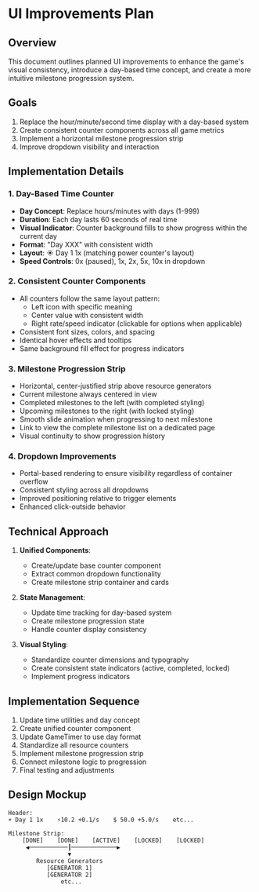 # UI Improvements Plan

## Overview

This document outlines planned UI improvements to enhance the game's visual consistency, introduce a day-based time concept, and create a more intuitive milestone progression system.

## Goals

1. Replace the hour/minute/second time display with a day-based system
2. Create consistent counter components across all game metrics
3. Implement a horizontal milestone progression strip
4. Improve dropdown visibility and interaction

## Implementation Details

### 1. Day-Based Time Counter

- **Day Concept**: Replace hours/minutes with days (1-999)
- **Duration**: Each day lasts 60 seconds of real time
- **Visual Indicator**: Counter background fills to show progress within the current day
- **Format**: "Day XXX" with consistent width
- **Layout**: ☀︎ Day 1 1x (matching power counter's layout)
- **Speed Controls**: 0x (paused), 1x, 2x, 5x, 10x in dropdown

### 2. Consistent Counter Components

- All counters follow the same layout pattern:
  - Left icon with specific meaning
  - Center value with consistent width
  - Right rate/speed indicator (clickable for options when applicable)
- Consistent font sizes, colors, and spacing
- Identical hover effects and tooltips
- Same background fill effect for progress indicators

### 3. Milestone Progression Strip

- Horizontal, center-justified strip above resource generators
- Current milestone always centered in view
- Completed milestones to the left (with completed styling)
- Upcoming milestones to the right (with locked styling)
- Smooth slide animation when progressing to next milestone
- Link to view the complete milestone list on a dedicated page
- Visual continuity to show progression history

### 4. Dropdown Improvements

- Portal-based rendering to ensure visibility regardless of container overflow
- Consistent styling across all dropdowns
- Improved positioning relative to trigger elements
- Enhanced click-outside behavior

## Technical Approach

1. **Unified Components**:
   - Create/update base counter component
   - Extract common dropdown functionality
   - Create milestone strip container and cards

2. **State Management**:
   - Update time tracking for day-based system
   - Create milestone progression state
   - Handle counter display consistency

3. **Visual Styling**:
   - Standardize counter dimensions and typography
   - Create consistent state indicators (active, completed, locked)
   - Implement progress indicators

## Implementation Sequence

1. Update time utilities and day concept
2. Create unified counter component
3. Update GameTimer to use day format
4. Standardize all resource counters
5. Implement milestone progression strip
6. Connect milestone logic to progression
7. Final testing and adjustments

## Design Mockup

```
Header:
☀︎ Day 1 1x    ⚡10.2 +0.1/s    $ 50.0 +5.0/s    etc...

Milestone Strip:
    [DONE]    [DONE]    [ACTIVE]    [LOCKED]    [LOCKED]
     ◀───────────┃─────────────▶
                 ▼
        Resource Generators
           [GENERATOR 1]
           [GENERATOR 2]
               etc...
```
